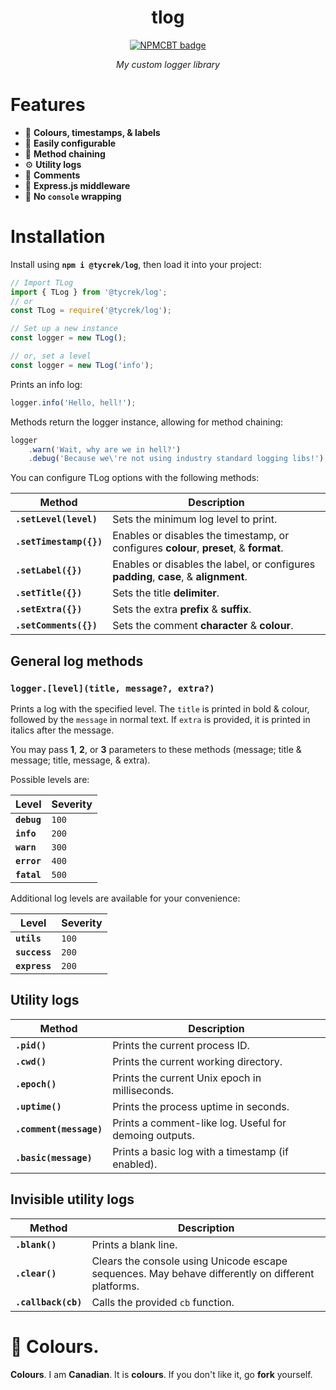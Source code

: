 [//]: # (NPM centered badge template START --------------------------------------------------)

<div align="center">

tlog
===

[![NPMCBT badge]][NPMCBT link]

*My custom logger library*
</div>

[NPMCBT badge]: https://img.shields.io/npm/v/@tycrek/log?color=CB3837&label=%20View%20on%20NPM&logo=npm&style=for-the-badge
[NPMCBT link]: https://www.npmjs.com/package/@tycrek/log

[//]: # (NPM centered badge template END ----------------------------------------------------)

# Features

- 🌈 **Colours, timestamps, & labels**
- 🔧 **Easily configurable**
- 🔗 **Method chaining**
- ⚙ **Utility logs**
- 📝 **Comments**
- 🔌 **Express.js middleware**
- 🚀 **No `console` wrapping**

# Installation

Install using **`npm i @tycrek/log`**, then load it into your project:

```js
// Import TLog
import { TLog } from '@tycrek/log';
// or
const TLog = require('@tycrek/log');

// Set up a new instance
const logger = new TLog();

// or, set a level
const logger = new TLog('info');
```

Prints an info log:

```js
logger.info('Hello, hell!');
```

Methods return the logger instance, allowing for method chaining:

```js
logger
    .warn('Wait, why are we in hell?')
    .debug('Because we\'re not using industry standard logging libs!');
```

You can configure TLog options with the following methods:

| Method | Description |
| --- | --- |
| **`.setLevel(level)`** | Sets the minimum log level to print. |
| **`.setTimestamp({})`** | Enables or disables the timestamp, or configures **colour**, **preset**, & **format**. |
| **`.setLabel({})`** | Enables or disables the label, or configures **padding**, **case**, & **alignment**. |
| **`.setTitle({})`** | Sets the title **delimiter**. |
| **`.setExtra({})`** | Sets the extra **prefix** & **suffix**. |
| **`.setComments({})`** | Sets the comment **character** & **colour**. |

## General log methods

### `logger.[level](title, message?, extra?)`

Prints a log with the specified level. The `title` is printed in bold & colour, followed by the `message` in normal text. If `extra` is provided, it is printed in italics after the message.

You may pass **1**, **2**, or **3** parameters to these methods (message; title & message; title, message, & extra).

Possible levels are:

| Level | Severity |
| --- | --- |
| **`debug`** | `100` |
| **`info`** | `200` |
| **`warn`** | `300` |
| **`error`** | `400` |
| **`fatal`** | `500` |

Additional log levels are available for your convenience:

| Level | Severity |
| --- | --- |
| **`utils`** | `100` |
| **`success`** | `200` |
| **`express`** | `200` |

## Utility logs

| Method | Description |
| --- | --- |
| **`.pid()`** | Prints the current process ID. |
| **`.cwd()`** | Prints the current working directory. |
| **`.epoch()`** | Prints the current Unix epoch in milliseconds. |
| **`.uptime()`** | Prints the process uptime in seconds. |
| **`.comment(message)`** | Prints a comment-like log. Useful for demoing outputs. |
| **`.basic(message)`** | Prints a basic log with a timestamp (if enabled). |

## Invisible utility logs

| Method | Description |
| --- | --- |
| **`.blank()`** | Prints a blank line. |
| **`.clear()`** | Clears the console using Unicode escape sequences. May behave differently on different platforms. |
| **`.callback(cb)`** | Calls the provided `cb` function. |

# 🍁 Colours.

**Colours**. I am **Canadian**. It is **colours**. If you don't like it, go **fork** yourself.

